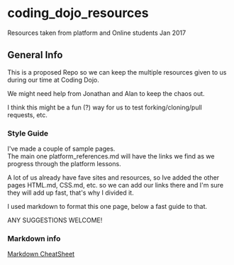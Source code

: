 # coding_dojo_resources
Resources taken from platform and Online students Jan 2017

## General Info
This is a proposed Repo so we can keep the multiple resources given to us during our time at Coding Dojo.

We might need help from Jonathan and Alan to keep the chaos out. 

I think this might be a fun (?) way for us to test forking/cloning/pull requests, etc.


### Style Guide
I've made a couple of sample pages.  
The main one platform_references.md will have the links we find as we progress through the platform lessons.

A lot of us already have fave sites and resources, so Ive added the other pages HTML.md, CSS.md, etc. so we can add our links there and I'm sure they will add up fast, that's why I divided it.

I used markdown to format this one page, below a fast guide to that.


ANY SUGGESTIONS WELCOME!


### Markdown info

[Markdown CheatSheet](https://github.com/adam-p/markdown-here/wiki/Markdown-Cheatsheet)